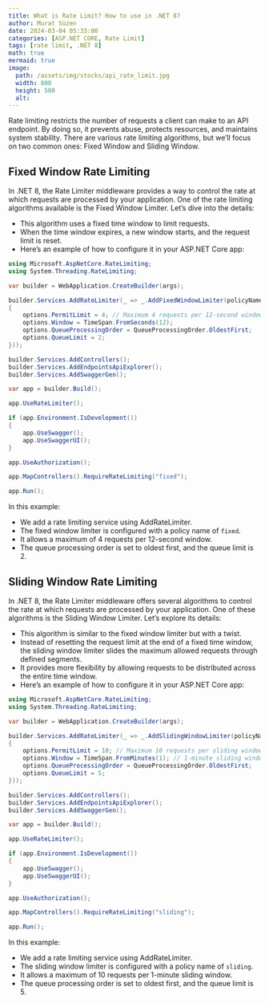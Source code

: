 ```yaml
---
title: What is Rate Limit? How to use in .NET 8?
author: Murat Süzen
date: 2024-03-04 05:33:00
categories: [ASP.NET CORE, Rate Limit]
tags: [rate limit, .NET 8]
math: true
mermaid: true
image:
  path: /assets/img/stocks/api_rate_limit.jpg
  width: 800
  height: 500
  alt:
---
```


Rate limiting restricts the number of requests a client can make to an API endpoint. By doing so, it prevents abuse, protects resources, and maintains system stability. There are various rate limiting algorithms, but we’ll focus on two common ones: Fixed Window and Sliding Window.

## Fixed Window Rate Limiting

In .NET 8, the Rate Limiter middleware provides a way to control the rate at which requests are processed by your application. One of the rate limiting algorithms available is the Fixed Window Limiter. Let’s dive into the details:

- This algorithm uses a fixed time window to limit requests.
- When the time window expires, a new window starts, and the request limit is reset.
- Here’s an example of how to configure it in your ASP.NET Core app:

```csharp
using Microsoft.AspNetCore.RateLimiting;
using System.Threading.RateLimiting;

var builder = WebApplication.CreateBuilder(args);

builder.Services.AddRateLimiter(_ => _.AddFixedWindowLimiter(policyName: "fixed", options =>
{
    options.PermitLimit = 4; // Maximum 4 requests per 12-second window
    options.Window = TimeSpan.FromSeconds(12);
    options.QueueProcessingOrder = QueueProcessingOrder.OldestFirst;
    options.QueueLimit = 2;
}));

builder.Services.AddControllers();
builder.Services.AddEndpointsApiExplorer();
builder.Services.AddSwaggerGen();

var app = builder.Build();

app.UseRateLimiter();

if (app.Environment.IsDevelopment())
{
    app.UseSwagger();
    app.UseSwaggerUI();
}

app.UseAuthorization();

app.MapControllers().RequireRateLimiting("fixed");

app.Run();

```

In this example:

- We add a rate limiting service using AddRateLimiter.
- The fixed window limiter is configured with a policy name of `fixed`.
- It allows a maximum of 4 requests per 12-second window.
- The queue processing order is set to oldest first, and the queue limit is 2.

## Sliding Window Rate Limiting

In .NET 8, the Rate Limiter middleware offers several algorithms to control the rate at which requests are processed by your application. One of these algorithms is the Sliding Window Limiter. Let’s explore its details:

- This algorithm is similar to the fixed window limiter but with a twist.
- Instead of resetting the request limit at the end of a fixed time window, the sliding window limiter slides the maximum allowed requests through defined segments.
- It provides more flexibility by allowing requests to be distributed across the entire time window.
- Here’s an example of how to configure it in your ASP.NET Core app:

```csharp
using Microsoft.AspNetCore.RateLimiting;
using System.Threading.RateLimiting;

var builder = WebApplication.CreateBuilder(args);

builder.Services.AddRateLimiter(_ => _.AddSlidingWindowLimiter(policyName: "sliding", options =>
{
    options.PermitLimit = 10; // Maximum 10 requests per sliding window
    options.Window = TimeSpan.FromMinutes(1); // 1-minute sliding window
    options.QueueProcessingOrder = QueueProcessingOrder.OldestFirst;
    options.QueueLimit = 5;
}));

builder.Services.AddControllers();
builder.Services.AddEndpointsApiExplorer();
builder.Services.AddSwaggerGen();

var app = builder.Build();

app.UseRateLimiter();

if (app.Environment.IsDevelopment())
{
    app.UseSwagger();
    app.UseSwaggerUI();
}

app.UseAuthorization();

app.MapControllers().RequireRateLimiting("sliding");

app.Run();


```

In this example:

- We add a rate limiting service using AddRateLimiter.
- The sliding window limiter is configured with a policy name of `sliding`.
- It allows a maximum of 10 requests per 1-minute sliding window.
- The queue processing order is set to oldest first, and the queue limit is 5.
